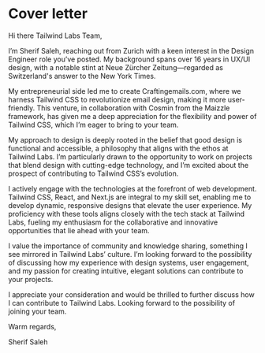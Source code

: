 # Cover letter

Hi there Tailwind Labs Team,

I’m Sherif Saleh, reaching out from Zurich with a keen interest in the Design Engineer role you’ve posted. My background spans over 16 years in UX/UI design, with a notable stint at Neue Zürcher Zeitung—regarded as Switzerland's answer to the New York Times.

My entrepreneurial side led me to create Craftingemails.com, where we harness Tailwind CSS to revolutionize email design, making it more user-friendly. This venture, in collaboration with Cosmin from the Maizzle framework, has given me a deep appreciation for the flexibility and power of Tailwind CSS, which I’m eager to bring to your team.

My approach to design is deeply rooted in the belief that good design is functional and accessible, a philosophy that aligns with the ethos at Tailwind Labs. I’m particularly drawn to the opportunity to work on projects that blend design with cutting-edge technology, and I’m excited about the prospect of contributing to Tailwind CSS’s evolution.


I actively engage with the technologies at the forefront of web development. Tailwind CSS, React, and Next.js are integral to my skill set, enabling me to develop dynamic, responsive designs that elevate the user experience. My proficiency with these tools aligns closely with the tech stack at Tailwind Labs, fueling my enthusiasm for the collaborative and innovative opportunities that lie ahead with your team.


I value the importance of community and knowledge sharing, something I see mirrored in Tailwind Labs’ culture. I’m looking forward to the possibility of discussing how my experience with design systems, user engagement, and my passion for creating intuitive, elegant solutions can contribute to your projects.

I appreciate your consideration and would be thrilled to further discuss how I can contribute to Tailwind Labs. Looking forward to the possibility of joining your team.

Warm regards,

Sherif Saleh
